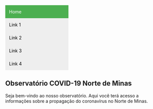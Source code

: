 <style>
.vertical-menu {
  width: 200px;
}

.vertical-menu a {
  background-color: #eee;
  color: black;
  display: block;
  padding: 12px;
  text-decoration: none;
}

.vertical-menu a:hover {
  background-color: #ccc;
}

.vertical-menu a.active {
  background-color: #4CAF50;
  color: white;
}
</style>

<html>

 <div class="vertical-menu">
  <a href="#" class="active">Home</a>
  <a href="#">Link 1</a>
  <a href="#">Link 2</a>
  <a href="#">Link 3</a>
  <a href="#">Link 4</a>
</div> 

## Observatório COVID-19 Norte de Minas

Seja bem-vindo ao nosso observatório. Aqui você terá acesso a informações sobre a propagação do coronavírus no Norte de Minas. 



</html>
